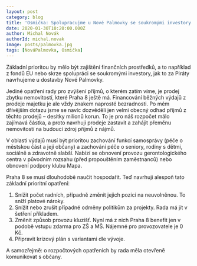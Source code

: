 ```yaml
---
layout: post
category: blog
title: 'Osmička: Spolupracujme u Nové Palmovky se soukromými investory'
date: 2020-01-30T10:20:00.000Z
author: Michal Novák
authorId: michal.novak
image: posts/palmovka.jpg
tags: [NováPalmovka, Osmička]
---
```



Základní prioritou by mělo být zajištění finančních prostředků, a to například z fondů EU nebo skrze spolupráci se soukromými investory, jak to za Piráty navrhujeme u dostavby Nové Palmovky.

Jediné opatření rady pro zvýšení příjmů, o kterém zatím víme, je prodej zbytku nemovitostí, které Praha 8 ještě má. Financování běžných výdajů z prodeje majetku je ale vždy znakem naprosté bezradnosti. Po mém dřívějším dotazu jsme se navíc dozvěděli jen velmi obecný odhad příjmů z těchto prodejů – desítky milionů korun. To je pro náš rozpočet málo zajímavá částka, a proto navrhuji prodeje zastavit a zahájit přeměnu nemovitostí na budoucí zdroj příjmů z nájmů.

V oblasti výdajů musí být prioritou zachování funkcí samosprávy (péče o městskou část a její občany) a zachování péče o seniory, rodiny s dětmi, sociálně a zdravotně slabší. Nabízí se obnovení provozu gerontologického centra v původním rozsahu (před propouštěním zaměstnanců) nebo obnovení podpory klubu Mapa.

Praha 8 se musí dlouhodobě naučit hospodařit. Teď navrhuji alespoň tato základní prioritní opatření: 
1. Snížit počet radních, případně změnit jejich pozici na neuvolněnou. To sníží platové nároky.
2. Snížit nebo zrušit případné odměny politikům za projekty. Rada má jít v šetření příkladem.
3. Změnit způsob provozu kluzišť. Nyní má z nich Praha 8 benefit jen v podobě vstupu zdarma pro ZŠ a MŠ. Nájemné pro provozovatele je 0 Kč.
4. Připravit krizový plán s variantami dle vývoje.

A samozřejmě: o rozpočtových opatřeních by rada měla otevřeně komunikovat s občany.
